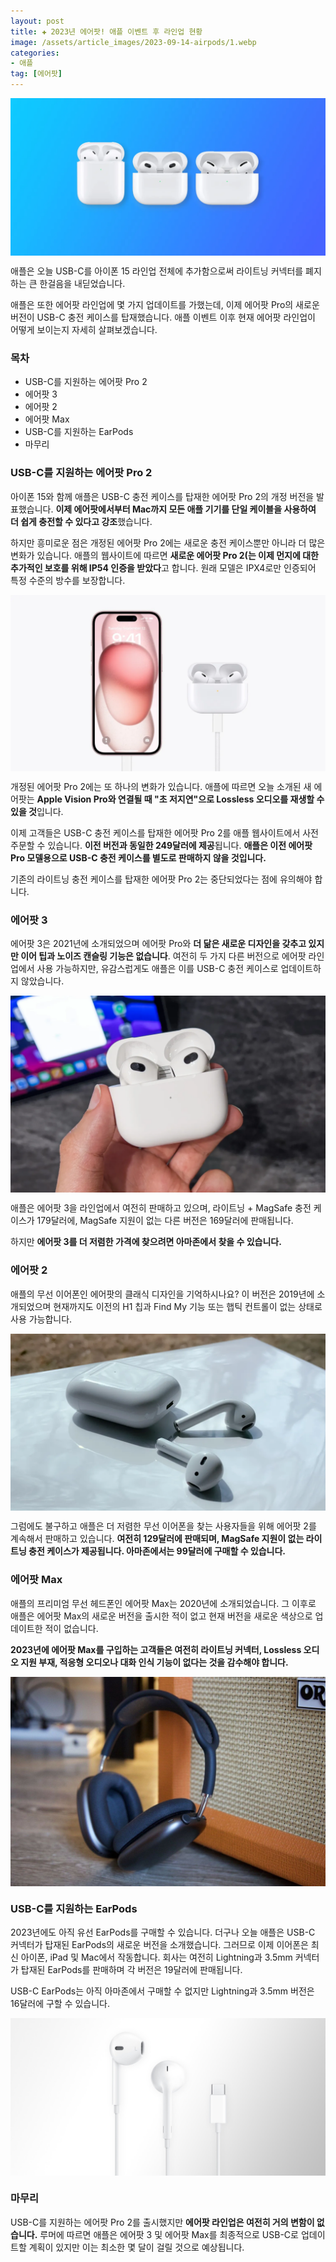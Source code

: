 ```yaml
---
layout: post  
title: ✚ 2023년 에어팟! 애플 이벤트 후 라인업 현황
image: /assets/article_images/2023-09-14-airpods/1.webp
categories:
- 애플
tag: [에어팟]
---
```


<div class="markdown-image">
<img src="/assets/article_images/2023-09-14-airpods/1.webp" alt="" align="middle"/> </div>

<p class="drop-korean">
애플은 오늘 USB-C를 아이폰 15 라인업 전체에 추가함으로써 라이트닝 커넥터를 폐지하는 큰 한걸음을 내딛었습니다.
</p>

애플은 또한 에어팟 라인업에 몇 가지 업데이트를 가했는데, 이제 에어팟 Pro의 새로운 버전이 USB-C 충전 케이스를 탑재했습니다. 애플 이벤트 이후 현재 에어팟 라인업이 어떻게 보이는지 자세히 살펴보겠습니다.

### 목차

- USB-C를 지원하는 에어팟 Pro 2
- 에어팟 3
- 에어팟 2
- 에어팟 Max
- USB-C를 지원하는 EarPods
- 마무리

### USB-C를 지원하는 에어팟 Pro 2

아이폰 15와 함께 애플은 USB-C 충전 케이스를 탑재한 에어팟 Pro 2의 개정 버전을 발표했습니다. **이제 에어팟에서부터 Mac까지 모든 애플 기기를 단일 케이블을 사용하여 더 쉽게 충전할 수 있다고 강조**했습니다.

하지만 흥미로운 점은 개정된 에어팟 Pro 2에는 새로운 충전 케이스뿐만 아니라 더 많은 변화가 있습니다. 애플의 웹사이트에 따르면 **새로운 에어팟 Pro 2(는 이제 먼지에 대한 추가적인 보호를 위해 IP54 인증을 받았다**고 합니다. 원래 모델은 IPX4로만 인증되어 특정 수준의 방수를 보장합니다.

<div class="markdown-image">
<img src="/assets/article_images/2023-09-14-airpods/2.webp" alt="" align="middle"/> </div>

개정된 에어팟 Pro 2에는 또 하나의 변화가 있습니다. 애플에 따르면 오늘 소개된 새 에어팟는 **Apple Vision Pro와 연결될 때 "초 저지연"으로 Lossless 오디오를 재생할 수 있을 것**입니다.

이제 고객들은 USB-C 충전 케이스를 탑재한 에어팟 Pro 2를 애플 웹사이트에서 사전 주문할 수 있습니다. **이전 버전과 동일한 249달러에 제공**됩니다. **애플은 이전 에어팟 Pro 모델용으로 USB-C 충전 케이스를 별도로 판매하지 않을 것입니다.**

기존의 라이트닝 충전 케이스를 탑재한 에어팟 Pro 2는 중단되었다는 점에 유의해야 합니다.

### 에어팟 3

에어팟 3은 2021년에 소개되었으며 에어팟 Pro와 **더 닮은 새로운 디자인을 갖추고 있지만 이어 팁과 노이즈 캔슬링 기능은 없습니다**. 여전히 두 가지 다른 버전으로 에어팟 라인업에서 사용 가능하지만, 유감스럽게도 애플은 이를 USB-C 충전 케이스로 업데이트하지 않았습니다.

<div class="markdown-image">
<img src="/assets/article_images/2023-09-14-airpods/3.webp" alt="" align="middle"/> </div>

애플은 에어팟 3을 라인업에서 여전히 판매하고 있으며, 라이트닝 + MagSafe 충전 케이스가 179달러에, MagSafe 지원이 없는 다른 버전은 169달러에 판매됩니다.

하지만 **에어팟 3를 더 저렴한 가격에 찾으려면 아마존에서 찾을 수 있습니다.**

### 에어팟 2

애플의 무선 이어폰인 에어팟의 클래식 디자인을 기억하시나요? 이 버전은 2019년에 소개되었으며 현재까지도 이전의 H1 칩과 Find My 기능 또는 햅틱 컨트롤이 없는 상태로 사용 가능합니다.

<div class="markdown-image">
<img src="/assets/article_images/2023-09-14-airpods/4.webp" alt="" align="middle"/> </div>

그럼에도 불구하고 애플은 더 저렴한 무선 이어폰을 찾는 사용자들을 위해 에어팟 2를 계속해서 판매하고 있습니다. **여전히 129달러에 판매되며, MagSafe 지원이 없는 라이트닝 충전 케이스가 제공됩니다. 아마존에서는 99달러에 구매할 수 있습니다.**

### 에어팟 Max

애플의 프리미엄 무선 헤드폰인 에어팟 Max는 2020년에 소개되었습니다. 그 이후로 애플은 에어팟 Max의 새로운 버전을 출시한 적이 없고 현재 버전을 새로운 색상으로 업데이트한 적이 없습니다. 

**2023년에 에어팟 Max를 구입하는 고객들은 여전히 라이트닝 커넥터, Lossless 오디오 지원 부재, 적응형 오디오나 대화 인식 기능이 없다는 것을 감수해야 합니다.**

<div class="markdown-image">
<img src="/assets/article_images/2023-09-14-airpods/5.jpg" alt="" align="middle"/> </div>

### USB-C를 지원하는 EarPods

2023년에도 아직 유선 EarPods를 구매할 수 있습니다. 더구나 오늘 애플은 USB-C 커넥터가 탑재된 EarPods의 새로운 버전을 소개했습니다. 그러므로 이제 이어폰은 최신 아이폰, iPad 및 Mac에서 작동합니다. 회사는 여전히 Lightning과 3.5mm 커넥터가 탑재된 EarPods를 판매하며 각 버전은 19달러에 판매됩니다.

USB-C EarPods는 아직 아마존에서 구매할 수 없지만 Lightning과 3.5mm 버전은 16달러에 구할 수 있습니다.

<div class="markdown-image">
<img src="/assets/article_images/2023-09-14-airpods/6.jpg" alt="" align="middle"/> </div>

### 마무리

USB-C를 지원하는 에어팟 Pro 2를 출시했지만 **에어팟 라인업은 여전히 거의 변함이 없습니다.** 루머에 따르면 애플은 에어팟 3 및 에어팟 Max를 최종적으로 USB-C로 업데이트할 계획이 있지만 이는 최소한 몇 달이 걸릴 것으로 예상됩니다.
